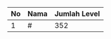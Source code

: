 | No | Nama            | Jumlah Level |
|----|-----------------|--------------|
| 1  | #    |    352        |
